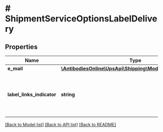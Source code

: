 # # ShipmentServiceOptionsLabelDelivery

## Properties

Name | Type | Description | Notes
------------ | ------------- | ------------- | -------------
**e_mail** | [**\AntibodiesOnline\UpsApi\Shipping\Model\LabelDeliveryEMail**](LabelDeliveryEMail.md) |  | [optional]
**label_links_indicator** | **string** | Indicates the Label and Receipt URLs are to be returned in the XML response. | [optional]

[[Back to Model list]](../../README.md#models) [[Back to API list]](../../README.md#endpoints) [[Back to README]](../../README.md)

